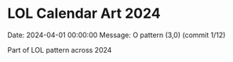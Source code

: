 # LOL Calendar Art 2024

Date: 2024-04-01 00:00:00
Message: O pattern (3,0) (commit 1/12)

Part of LOL pattern across 2024
